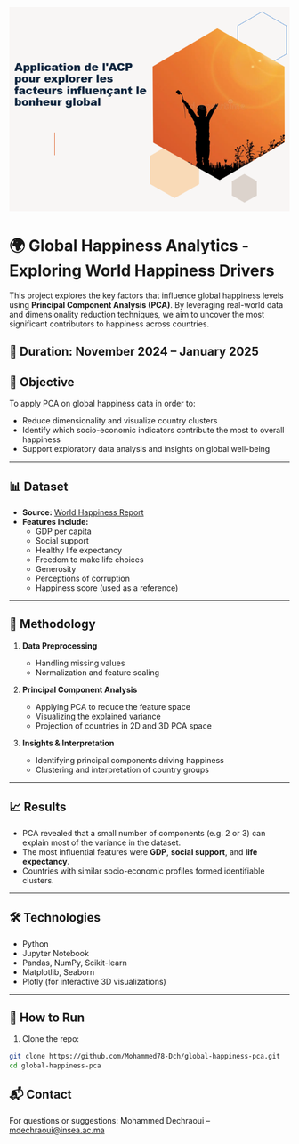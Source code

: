 <p align="center">
  <img src="assets/GlobalHappiness.png" alt="Global Happiness Analytics Cover" width="600"/>
</p>

# 🌍 Global Happiness Analytics - Exploring World Happiness Drivers

This project explores the key factors that influence global happiness levels using **Principal Component Analysis (PCA)**. By leveraging real-world data and dimensionality reduction techniques, we aim to uncover the most significant contributors to happiness across countries.

📅 **Duration:** November 2024 – January 2025  
---

## 📌 Objective

To apply PCA on global happiness data in order to:
- Reduce dimensionality and visualize country clusters
- Identify which socio-economic indicators contribute the most to overall happiness
- Support exploratory data analysis and insights on global well-being

---

## 📊 Dataset

- **Source:** [World Happiness Report](https://worldhappiness.report/)
- **Features include:**
  - GDP per capita
  - Social support
  - Healthy life expectancy
  - Freedom to make life choices
  - Generosity
  - Perceptions of corruption
  - Happiness score (used as a reference)

---

## 🧠 Methodology

1. **Data Preprocessing**
   - Handling missing values
   - Normalization and feature scaling

2. **Principal Component Analysis**
   - Applying PCA to reduce the feature space
   - Visualizing the explained variance
   - Projection of countries in 2D and 3D PCA space

3. **Insights & Interpretation**
   - Identifying principal components driving happiness
   - Clustering and interpretation of country groups

---

## 📈 Results

- PCA revealed that a small number of components (e.g. 2 or 3) can explain most of the variance in the dataset.
- The most influential features were **GDP**, **social support**, and **life expectancy**.
- Countries with similar socio-economic profiles formed identifiable clusters.

---

## 🛠️ Technologies

- Python
- Jupyter Notebook
- Pandas, NumPy, Scikit-learn
- Matplotlib, Seaborn
- Plotly (for interactive 3D visualizations)

---

## 🚀 How to Run

1. Clone the repo:

```bash
git clone https://github.com/Mohammed78-Dch/global-happiness-pca.git
cd global-happiness-pca
```

## 📬 Contact
For questions or suggestions:
Mohammed Dechraoui – mdechraoui@insea.ac.ma

